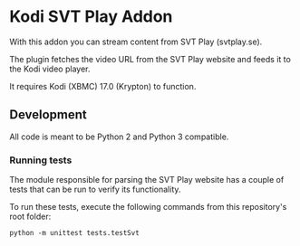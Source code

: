 # Kodi SVT Play Addon

With this addon you can stream content from SVT Play (svtplay.se).

The plugin fetches the video URL from the SVT Play website and feeds it to the Kodi video player.

It requires Kodi (XBMC) 17.0 (Krypton) to function.

## Development

All code is meant to be Python 2 and Python 3 compatible.

### Running tests
The module responsible for parsing the SVT Play website has a couple of tests that can be run to verify its functionality.

To run these tests, execute the following commands from this repository's root folder:
```
python -m unittest tests.testSvt
```
